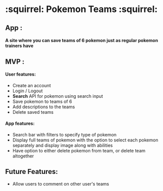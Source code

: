 # :squirrel: Pokemon Teams :squirrel:

## App :
#### A site where you can save teams of 6 pokemon just as regular pokemon trainers have 

## MVP :
#### User features:
* Create an account
* Login / Logout
* **Search** API for pokemon using search input 
* Save pokemon to teams of 6
* Add descriptions to the teams
* Delete saved teams

#### App features:
* Search bar with filters to specify type of pokemon
* Display full teams of pokemon with the option to select each pokemon separately and display image along with abilities
* Have option to either delete pokemon from team, or delete team altogether


## Future Features: 
   - Allow users to comment on other user's teams
